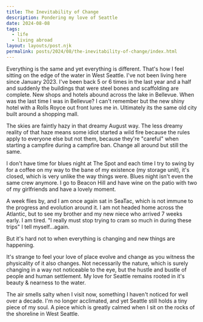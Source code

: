 ```yaml
---
title: The Inevitability of Change
description: Pondering my love of Seattle 
date: 2024-08-08
tags:
  - life 
  - living abroad
layout: layouts/post.njk
permalink: posts/2024/08/the-inevitability-of-change/index.html
---
```


Everything is the same and yet everything is different. That's how I feel sitting on the edge of the water in West Seattle. I've not been living here since January 2023. I've been back 5 or 6 times in the last year and a half and suddenly the buildings that were steel bones and scaffolding are complete. New shops and hotels abound across the lake in Bellevue. When was the last time I was in Bellevue? I can't remember but the new shiny hotel with a Rolls Royce out front lures me in. Ultimately its the same old city built around a shopping mall.

The skies are faintly hazy in that dreamy August way. The less dreamy reality of that haze means some idiot started a wild fire because the rules apply to everyone else but not them, because they're "careful" when starting a campfire during a campfire ban. Change all around but still the same. 

I don't have time for blues night at The Spot and each time I try to swing by for a coffee on my way to the bane of my existence (my storage unit), it's closed, which is very unlike the way things were. Blues night isn't even the same crew anymore. I go to Beacon Hill and have wine on the patio with two of my girlfriends and have a lovely moment. 

A week flies by, and I am once again sat in SeaTac, which is not immune to the progress and evolution around it. I am not headed home across the Atlantic, but to see my brother and my new niece who arrived 7 weeks early. I am tired. "I really must stop trying to cram so much in during these trips" I tell myself...again. 

But it's hard not to when everything is changing and new things are happening. 

It's strange to feel your love of place evolve and change as you witness the physicality of it also changes. Not necessarily the nature, which is surely changing in a way not noticeable to the eye, but the hustle and bustle of people and human settlement. My love for Seattle remains rooted in it's beauty & nearness to the water. 

The air smells salty when I visit now, something I haven't noticed for well over a decade. I'm no longer acclimated, and yet Seattle still holds a tiny piece of my soul. A piece which is greatly calmed when I sit on the rocks of the shoreline in West Seattle. 